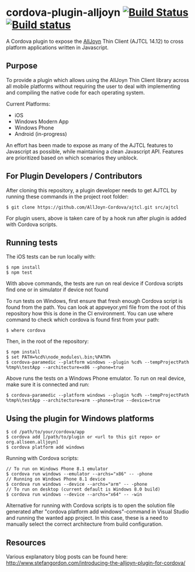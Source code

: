 cordova-plugin-alljoyn [![Build Status](https://travis-ci.org/AllJoyn-Cordova/cordova-plugin-alljoyn.svg?branch=master)](https://travis-ci.org/AllJoyn-Cordova/cordova-plugin-alljoyn) [![Build status](https://ci.appveyor.com/api/projects/status/0e2dbkgl7xim5eao/branch/master?svg=true)](https://ci.appveyor.com/project/vjrantal/cordova-plugin-alljoyn-uqr9k)
======================

A Cordova plugin to expose the [AllJoyn](https://allseenalliance.org/alljoyn-framework-tutorial) Thin Client (AJTCL 14.12) to cross platform applications written in Javascript.

Purpose
--------------------
To provide a plugin which allows using the AllJoyn Thin Client library across all mobile platforms without requiring the user to deal with implementing and compiling the native code for each operating system.

Current Platforms:
* iOS
* Windows Modern App
* Windows Phone
* Android (in-progress)

An effort has been made to expose as many of the AJTCL features to Javascript as possible, while maintaining a clean Javascript API.  Features are prioritized based on which scenarios they unblock.  

For Plugin Developers / Contributors
--------------------
After cloning this repository, a plugin developer needs to get AJTCL by running these commands in the project root folder:

```
$ git clone https://github.com/AllJoyn-Cordova/ajtcl.git src/ajtcl
```

For plugin users, above is taken care of by a hook run after plugin is added with Cordova scripts.

Running tests
-------------

The iOS tests can be run locally with:

```
$ npm install
$ npm test
```

With above commands, the tests are run on real device if Cordova scripts find one or in simulator if device not found

To run tests on Windows, first ensure that fresh enough Cordova script is found from the path. You can look at appveyor.yml file from the root of this repository how this is done in the CI environment. You can use where command to check which cordova is found first from your path:

```
$ where cordova
```

Then, in the root of the repository:

```
$ npm install
$ set PATH=%cd%\node_modules\.bin;%PATH%
$ cordova-paramedic --platform windows --plugin %cd% --tempProjectPath %tmp%\testApp --architecture=x86 --phone=true
```

Above runs the tests on a Windows Phone emulator. To run on real device, make sure it is connected and run:

```
$ cordova-paramedic --platform windows --plugin %cd% --tempProjectPath %tmp%\testApp --architecture=arm --phone=true --device=true
```

Using the plugin for Windows platforms
--------------------------------------

```
$ cd /path/to/your/cordova/app
$ cordova add [/path/to/plugin or <url to this git repo> or org.allseen.alljoyn]
$ cordova platform add windows
```

Running with Cordova scripts:

```
// To run on Windows Phone 8.1 emulator
$ cordova run windows --emulator --archs="x86" -- -phone
// Running on Windows Phone 8.1 device
$ cordova run windows --device --archs="arm" -- -phone
// To run on desktop (current default is Windows 8.0 build)
$ cordova run windows --device --archs="x64" -- -win
```

Alternative for running with Cordova scripts is to open the solution file generated after "cordova platform add windows"-command in Visual Studio and running the wanted app project. In this case, these is a need to manually select the correct architecture from build configuration.

Resources
---------
Various explanatory blog posts can be found here:
http://www.stefangordon.com/introducing-the-alljoyn-plugin-for-cordova/
